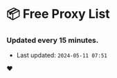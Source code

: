 # :package: Free Proxy List
### Updated every 15 minutes.

- Last updated: `2024-05-11 07:51`

:heart:
